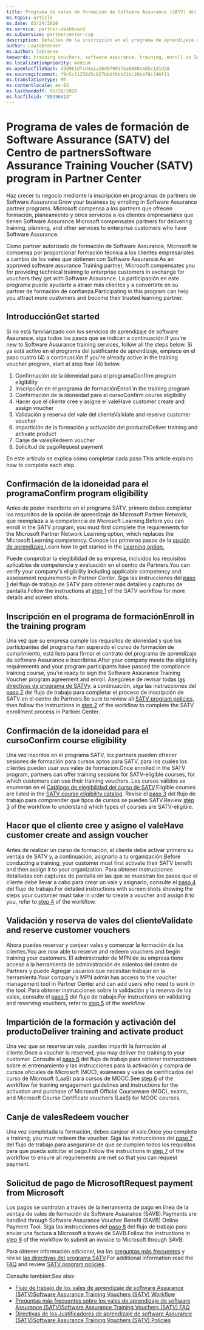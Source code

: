 ```yaml
---
title: Programa de vales de formación de Software Assurance (SATV) del Centro de partners | Centro de partners
ms.topic: article
ms.date: 03/24/2020
ms.service: partner-dashboard
ms.subservice: partnercenter-csp
description: Detalles de la inscripción en el programa de aprendizaje de software Assurance para que pueda compensar la entrega de cursos y el planeamiento a los clientes empresariales.
author: LauraBrenner
ms.author: labrenne
keywords: training vouchers, software assurance, training, enroll in SATV, SATV
ms.localizationpriority: medium
ms.openlocfilehash: d3d961d7cd4a1a26d07991fea6080a4d5c1d1d28
ms.sourcegitcommit: f9c5c11258d5c827bb6fbbb31bc26ba70c346f11
ms.translationtype: MT
ms.contentlocale: es-ES
ms.lasthandoff: 03/26/2020
ms.locfileid: "80296413"
---
```

# <a name="software-assurance-training-voucher-satv-program-in-partner-center"></a><span data-ttu-id="d9cc8-104">Programa de vales de formación de Software Assurance (SATV) del Centro de partners</span><span class="sxs-lookup"><span data-stu-id="d9cc8-104">Software Assurance Training Voucher (SATV) program in Partner Center</span></span>

<span data-ttu-id="d9cc8-105">Haz crecer tu negocio mediante la inscripción en programas de partners de Software Assurance.</span><span class="sxs-lookup"><span data-stu-id="d9cc8-105">Grow your business by enrolling in Software Assurance partner programs.</span></span> <span data-ttu-id="d9cc8-106">Microsoft compensa a los partners que ofrecen formación, planeamiento y otros servicios a los clientes empresariales que tienen Software Assurance.</span><span class="sxs-lookup"><span data-stu-id="d9cc8-106">Microsoft compensates partners for delivering training, planning, and other services to enterprise customers who have Software Assurance.</span></span>

<span data-ttu-id="d9cc8-107">Como partner autorizado de formación de Software Assurance, Microsoft te compensa por proporcionar formación técnica a los clientes empresariales a cambio de los vales que obtienen con Software Assurance.</span><span class="sxs-lookup"><span data-stu-id="d9cc8-107">As an approved software assurance Training partner, Microsoft compensates you for providing technical training to enterprise customers in exchange for vouchers they get with Software Assurance.</span></span> <span data-ttu-id="d9cc8-108">La participación en este programa puede ayudarte a atraer más clientes y a convertirte en su partner de formación de confianza.</span><span class="sxs-lookup"><span data-stu-id="d9cc8-108">Participating in this program can help you attract more customers and become their trusted learning partner.</span></span>

## <a name="get-started"></a><span data-ttu-id="d9cc8-109">Introducción</span><span class="sxs-lookup"><span data-stu-id="d9cc8-109">Get started</span></span>

<span data-ttu-id="d9cc8-110">Si no está familiarizado con los servicios de aprendizaje de software Assurance, siga todos los pasos que se indican a continuación.</span><span class="sxs-lookup"><span data-stu-id="d9cc8-110">If you're new to Software Assurance training services, follow all the steps below.</span></span> <span data-ttu-id="d9cc8-111">Si ya está activo en el programa del justificante de aprendizaje, empiece en el paso cuatro (4) a continuación.</span><span class="sxs-lookup"><span data-stu-id="d9cc8-111">If you're already active in the training voucher program, start at step four (4) below.</span></span> 

1. <span data-ttu-id="d9cc8-112">Confirmación de la idoneidad para el programa</span><span class="sxs-lookup"><span data-stu-id="d9cc8-112">Confirm program eligibility</span></span>
2. <span data-ttu-id="d9cc8-113">Inscripción en el programa de formación</span><span class="sxs-lookup"><span data-stu-id="d9cc8-113">Enroll in the training program</span></span>
3. <span data-ttu-id="d9cc8-114">Confirmación de la idoneidad para el curso</span><span class="sxs-lookup"><span data-stu-id="d9cc8-114">Confirm course eligibility</span></span>
4. <span data-ttu-id="d9cc8-115">Hacer que el cliente cree y asigne el vale</span><span class="sxs-lookup"><span data-stu-id="d9cc8-115">Have customer create and assign voucher</span></span>
5. <span data-ttu-id="d9cc8-116">Validación y reserva del vale del cliente</span><span class="sxs-lookup"><span data-stu-id="d9cc8-116">Validate and reserve customer voucher</span></span>
6. <span data-ttu-id="d9cc8-117">Impartición de la formación y activación del producto</span><span class="sxs-lookup"><span data-stu-id="d9cc8-117">Deliver training and activate product</span></span>
7. <span data-ttu-id="d9cc8-118">Canje de vales</span><span class="sxs-lookup"><span data-stu-id="d9cc8-118">Redeem voucher</span></span>
8. <span data-ttu-id="d9cc8-119">Solicitud de pago</span><span class="sxs-lookup"><span data-stu-id="d9cc8-119">Request payment</span></span>

<span data-ttu-id="d9cc8-120">En este artículo se explica cómo completar cada paso.</span><span class="sxs-lookup"><span data-stu-id="d9cc8-120">This article explains how to complete each step.</span></span>

## <a name="confirm-program-eligibility"></a><span data-ttu-id="d9cc8-121">Confirmación de la idoneidad para el programa</span><span class="sxs-lookup"><span data-stu-id="d9cc8-121">Confirm program eligibility</span></span>

<span data-ttu-id="d9cc8-122">Antes de poder inscribirte en el programa SATV, primero debes completar los requisitos de la opción de aprendizaje de Microsoft Partner Network, que reemplaza a la competencia de Microsoft Learning.</span><span class="sxs-lookup"><span data-stu-id="d9cc8-122">Before you can enroll in the SATV program, you must first complete the requirements for the Microsoft Partner Network Learning option, which replaces the Microsoft Learning competency.</span></span> <span data-ttu-id="d9cc8-123">Conoce los primeros pasos de la [opción de aprendizaje.](https://partner.microsoft.com/membership/learning-partners)</span><span class="sxs-lookup"><span data-stu-id="d9cc8-123">Learn how to get started in the [Learning option.](https://partner.microsoft.com/membership/learning-partners)</span></span>

<span data-ttu-id="d9cc8-124">Puede comprobar la elegibilidad de su empresa, incluidos los requisitos aplicables de competencia y evaluación en el centro de Partners.</span><span class="sxs-lookup"><span data-stu-id="d9cc8-124">You can verify your company's eligibility including applicable competency and assessment requirements in Partner Center.</span></span> <span data-ttu-id="d9cc8-125">Siga las instrucciones del [paso 1](https://query.prod.cms.rt.microsoft.com/cms/api/am/binary/RE4s3bB) del flujo de trabajo de SATV para obtener más detalles y capturas de pantalla.</span><span class="sxs-lookup"><span data-stu-id="d9cc8-125">Follow the instructions at [step 1](https://query.prod.cms.rt.microsoft.com/cms/api/am/binary/RE4s3bB) of the SATV workflow for more details and screen shots.</span></span>

## <a name="enroll-in-the-training-program"></a><span data-ttu-id="d9cc8-126">Inscripción en el programa de formación</span><span class="sxs-lookup"><span data-stu-id="d9cc8-126">Enroll in the training program</span></span>

<span data-ttu-id="d9cc8-127">Una vez que su empresa cumple los requisitos de idoneidad y que los participantes del programa han superado el curso de formación de cumplimiento, está listo para firmar el contrato del programa de aprendizaje de software Assurance e inscribirse.</span><span class="sxs-lookup"><span data-stu-id="d9cc8-127">After your company meets the eligibility requirements and your program participants have passed the compliance training course, you're ready to sign the Software Assurance Training Voucher program agreement and enroll.</span></span> <span data-ttu-id="d9cc8-128">Asegúrese de revisar todas [las directivas de programa de SATV](https://query.prod.cms.rt.microsoft.com/cms/api/am/binary/RE3koEP)y, a continuación, siga las instrucciones del [paso 2](https://query.prod.cms.rt.microsoft.com/cms/api/am/binary/RE4s3bB) del flujo de trabajo para completar el proceso de inscripción de SATV en el centro de Partners.</span><span class="sxs-lookup"><span data-stu-id="d9cc8-128">Be sure to review all [SATV program policies](https://query.prod.cms.rt.microsoft.com/cms/api/am/binary/RE3koEP), then follow the instructions in [step 2](https://query.prod.cms.rt.microsoft.com/cms/api/am/binary/RE4s3bB) of the workflow to complete the SATV enrollment process in Partner Center.</span></span>


## <a name="confirm-course-eligibility"></a><span data-ttu-id="d9cc8-129">Confirmación de la idoneidad para el curso</span><span class="sxs-lookup"><span data-stu-id="d9cc8-129">Confirm course eligibility</span></span>
<span data-ttu-id="d9cc8-130">Una vez inscritos en el programa SATV, los partners pueden ofrecer sesiones de formación para cursos aptos para SATV, para los cuales los clientes pueden usar sus vales de formación.</span><span class="sxs-lookup"><span data-stu-id="d9cc8-130">Once enrolled in the SATV program, partners can offer training sessions for SATV-eligible courses, for which customers can use their training vouchers.</span></span> <span data-ttu-id="d9cc8-131">Los cursos válidos se enumeran en el [Catálogo de elegibilidad del curso de SATV](https://savl-catalog.microsoft.com/).</span><span class="sxs-lookup"><span data-stu-id="d9cc8-131">Eligible courses are listed in the [SATV course eligibility catalog](https://savl-catalog.microsoft.com/).</span></span> <span data-ttu-id="d9cc8-132">Revise el [paso 3](https://query.prod.cms.rt.microsoft.com/cms/api/am/binary/RE4s3bB) del flujo de trabajo para comprender qué tipos de cursos se pueden SATV.</span><span class="sxs-lookup"><span data-stu-id="d9cc8-132">Review [step 3](https://query.prod.cms.rt.microsoft.com/cms/api/am/binary/RE4s3bB) of the workflow to understand which types of courses are SATV-eligible.</span></span>

## <a name="have-customer-create-and-assign-voucher"></a><span data-ttu-id="d9cc8-133">Hacer que el cliente cree y asigne el vale</span><span class="sxs-lookup"><span data-stu-id="d9cc8-133">Have customer create and assign voucher</span></span>

<span data-ttu-id="d9cc8-134">Antes de realizar un curso de formación, el cliente debe activar primero su ventaja de SATV y, a continuación, asignarlo a tu organización.</span><span class="sxs-lookup"><span data-stu-id="d9cc8-134">Before conducting a training, your customer must first activate their SATV benefit and then assign it to your organization.</span></span> <span data-ttu-id="d9cc8-135">Para obtener instrucciones detalladas con capturas de pantalla en las que se muestran los pasos que el cliente debe llevar a cabo para crear un vale y asignarlo, consulte el [paso 4](https://query.prod.cms.rt.microsoft.com/cms/api/am/binary/RE4s3bB) del flujo de trabajo.</span><span class="sxs-lookup"><span data-stu-id="d9cc8-135">For detailed instructions with screen shots showing the steps your customer must take in order to create a voucher and assign it to you, refer to [step 4](https://query.prod.cms.rt.microsoft.com/cms/api/am/binary/RE4s3bB) of the workflow.</span></span>

## <a name="validate-and-reserve-customer-vouchers"></a><span data-ttu-id="d9cc8-136">Validación y reserva de vales del cliente</span><span class="sxs-lookup"><span data-stu-id="d9cc8-136">Validate and reserve customer vouchers</span></span>

<span data-ttu-id="d9cc8-137">Ahora puedes reservar y canjear vales y comenzar la formación de los clientes.</span><span class="sxs-lookup"><span data-stu-id="d9cc8-137">You are now able to reserve and redeem vouchers and begin training your customers.</span></span> <span data-ttu-id="d9cc8-138">El administrador de MPN de su empresa tiene acceso a la herramienta de administración de asientos del centro de Partners y puede Agregar usuarios que necesitan trabajar en la herramienta.</span><span class="sxs-lookup"><span data-stu-id="d9cc8-138">Your company's MPN admin has access to the voucher management tool in Partner Center and can add users who need to work in the tool.</span></span> <span data-ttu-id="d9cc8-139">Para obtener instrucciones sobre la validación y la reserva de los vales, consulte el [paso 5](https://query.prod.cms.rt.microsoft.com/cms/api/am/binary/RE4s3bB) del flujo de trabajo.</span><span class="sxs-lookup"><span data-stu-id="d9cc8-139">For instructions on validating and reserving vouchers, refer to [step 5](https://query.prod.cms.rt.microsoft.com/cms/api/am/binary/RE4s3bB) of the workflow.</span></span>

## <a name="deliver-training-and-activate-product"></a><span data-ttu-id="d9cc8-140">Impartición de la formación y activación del producto</span><span class="sxs-lookup"><span data-stu-id="d9cc8-140">Deliver training and activate product</span></span>

<span data-ttu-id="d9cc8-141">Una vez que se reserva un vale, puedes impartir la formación al cliente.</span><span class="sxs-lookup"><span data-stu-id="d9cc8-141">Once a voucher is reserved, you may deliver the training to your customer.</span></span> <span data-ttu-id="d9cc8-142">Consulte el [paso 6](https://query.prod.cms.rt.microsoft.com/cms/api/am/binary/RE4s3bB) del flujo de trabajo para obtener instrucciones sobre el entrenamiento y las instrucciones para la activación y compra de cursos oficiales de Microsoft (MOC), exámenes y vales de certificados del curso de Microsoft (LaaS) para cursos de MOOC.</span><span class="sxs-lookup"><span data-stu-id="d9cc8-142">See [step 6](https://query.prod.cms.rt.microsoft.com/cms/api/am/binary/RE4s3bB) of the workflow for training engagement guidelines and instructions for the activation and purchase of Microsoft Official Courseware (MOC), exams, and Microsoft Course Certificate vouchers (LaaS) for MOOC courses.</span></span>

## <a name="redeem-voucher"></a><span data-ttu-id="d9cc8-143">Canje de vales</span><span class="sxs-lookup"><span data-stu-id="d9cc8-143">Redeem voucher</span></span>

<span data-ttu-id="d9cc8-144">Una vez completada la formación, debes canjear el vale.</span><span class="sxs-lookup"><span data-stu-id="d9cc8-144">Once you complete a training, you must redeem the voucher.</span></span> <span data-ttu-id="d9cc8-145">Siga las instrucciones del [paso 7](https://query.prod.cms.rt.microsoft.com/cms/api/am/binary/RE4s3bB) del flujo de trabajo para asegurarse de que se cumplen todos los requisitos para que pueda solicitar el pago.</span><span class="sxs-lookup"><span data-stu-id="d9cc8-145">Follow the instructions in [step 7](https://query.prod.cms.rt.microsoft.com/cms/api/am/binary/RE4s3bB) of the workflow to ensure all requirements are met so that you can request payment.</span></span> 


## <a name="request-payment-from-microsoft"></a><span data-ttu-id="d9cc8-146">Solicitud de pago de Microsoft</span><span class="sxs-lookup"><span data-stu-id="d9cc8-146">Request payment from Microsoft</span></span>

<span data-ttu-id="d9cc8-147">Los pagos se controlan a través de la herramienta de pago en línea de la ventaja de vales de formación de Software Assurance (SAVB).</span><span class="sxs-lookup"><span data-stu-id="d9cc8-147">Payments are handled through Software Assurance Voucher Benefit (SAVB) Online Payment Tool.</span></span> <span data-ttu-id="d9cc8-148">Siga las instrucciones del [paso 8](https://query.prod.cms.rt.microsoft.com/cms/api/am/binary/RE4s3bB) del flujo de trabajo para enviar una factura a Microsoft a través de SAVB.</span><span class="sxs-lookup"><span data-stu-id="d9cc8-148">Follow the instructions in [step 8](https://query.prod.cms.rt.microsoft.com/cms/api/am/binary/RE4s3bB) of the workflow to submit an invoice to Microsoft through SAVB.</span></span> 

<span data-ttu-id="d9cc8-149">Para obtener información adicional, lea las [preguntas más frecuentes](https://query.prod.cms.rt.microsoft.com/cms/api/am/binary/RE3kz5o) y revise [las directivas del programa SATV](https://query.prod.cms.rt.microsoft.com/cms/api/am/binary/RE3koEP).</span><span class="sxs-lookup"><span data-stu-id="d9cc8-149">For additional information read the [FAQ](https://query.prod.cms.rt.microsoft.com/cms/api/am/binary/RE3kz5o) and review [SATV program policies](https://query.prod.cms.rt.microsoft.com/cms/api/am/binary/RE3koEP).</span></span>

<span data-ttu-id="d9cc8-150">Consulte también:</span><span class="sxs-lookup"><span data-stu-id="d9cc8-150">See also:</span></span>

- [<span data-ttu-id="d9cc8-151">Flujo de trabajo de los vales de aprendizaje de software Assurance (SATV)</span><span class="sxs-lookup"><span data-stu-id="d9cc8-151">Software Assurance Training Vouchers (SATV) Workflow</span></span>](https://query.prod.cms.rt.microsoft.com/cms/api/am/binary/RE4s3bB)
- [<span data-ttu-id="d9cc8-152">Preguntas más frecuentes sobre los vales de aprendizaje de software Assurance (SATV)</span><span class="sxs-lookup"><span data-stu-id="d9cc8-152">Software Assurance Training Vouchers (SATV) FAQ</span></span>](https://query.prod.cms.rt.microsoft.com/cms/api/am/binary/RE3kz5o)
- [<span data-ttu-id="d9cc8-153">Directivas de los Justificadores de aprendizaje de software Assurance (SATV)</span><span class="sxs-lookup"><span data-stu-id="d9cc8-153">Software Assurance Training Vouchers (SATV) Policies</span></span>](https://query.prod.cms.rt.microsoft.com/cms/api/am/binary/RE3koEP)

